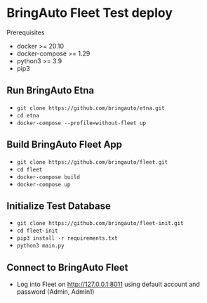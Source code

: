 
# BringAuto Fleet Test deploy

Prerequisites

- docker >= 20.10
- docker-compose >= 1.29
- python3 >= 3.9
- pip3

## Run BringAuto Etna

- `git clone https://github.com/bringauto/etna.git`
- `cd etna`
- `docker-compose --profile=without-fleet up`

## Build BringAuto Fleet App

- `git clone https://github.com/bringauto/fleet.git`
- `cd fleet`
- `docker-compose build`
- `docker-compose up`

## Initialize Test Database

- `git clone https://github.com/bringauto/fleet-init.git`
- `cd fleet-init`
- `pip3 install -r requirements.txt`
- `python3 main.py`

## Connect to BringAuto Fleet
- Log into Fleet on http://127.0.0.1:8011 using default account and password (Admin, Admin1)
